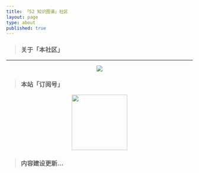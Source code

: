 ```yaml
---
title: 「52 知识图谱」社区
layout: page
type: about
published: true
---
```

> ### 关于「本社区」
---

<div align="center"><img src="https://52kg.bobinsun.cn/assets/images/52kg-logo.png"/></div>


> ### 本站「订阅号」

<div align="center"><img width="150" height="150" src="https://www.bobinsun.cn/assets/images/WeChat-logo.jpg"/></div>


> ### 内容建设更新...
